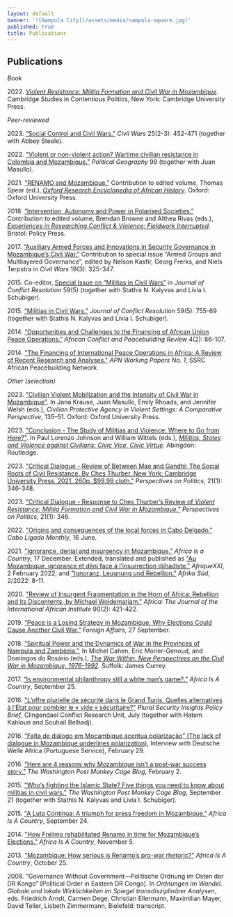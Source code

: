 ```yaml
---
layout: default
banner: '![Nampula City](/assets/media/nampula-square.jpg)'
published: true
title: Publications
---
```



## Publications

_Book_       

2022\. _[Violent Resistance: Militia Formation and Civil War in Mozambique](https://www.cambridge.org/core/books/violent-resistance/9F6785EA6663B77BAA90E8A5FDAC5323 "Violent Resistance")_. Cambridge Studies in Contentious Politics, New York: Cambridge University Press.

_Peer-reviewed_   

2023\. [“Social Control and Civil Wars.”](https://www.tandfonline.com/doi/full/10.1080/13698249.2023.2250699) _Civil Wars_ 25(2-3): 452-471 (together with Abbey Steele).

2022\. ["Violent or non-violent action? Wartime civilian resistance in Colombia and Mozambique."](https://doi.org/10.1016/j.polgeo.2022.102761 "Violent or non-violent action?") _Political Geography_ 99 (together with Juan Masullo).         

2021\. ["RENAMO and Mozambique."](http://doi.org/10.1093/acrefore/9780190277734.013.1028 "RENAMO and Mozambique") Contribution to edited volume, Thomas Spear (ed.), _[Oxford Research Encyclopedia of African History](https://oxfordre.com/africanhistory "Oxford Research Encyclopedia of African History")_. Oxford: Oxford University Press.        

2018\. [“Intervention, Autonomy and Power in Polarised Societies.”](https://openaccess.leidenuniv.nl/bitstream/handle/1887/71200/Jentzsch_2018_Intervention_autonomy_and_power_in_polarised_societies_T.pdf?sequence=1 "Intervention, Autonomy and Power") Contribution to edited volume, Brendan Browne and Althea Rivas (eds.), _[Experiences in Researching Conflict & Violence: Fieldwork Interrupted](https://policypress.co.uk/experiences-in-researching-conflict-and-violence)_. Bristol: Policy Press.

2017\. [“Auxiliary Armed Forces and Innovations in Security Governance in Mozambique’s Civil War.”](http://www.tandfonline.com/doi/full/10.1080/13698249.2017.1412752 "Auxiliary Armed Forces") Contribution to special issue “Armed Groups and Multilayered Governance”, edited by Nelson Kasfir, Georg Frerks, and Niels Terpstra in _Civil Wars_ 19(3): 325-347.      

2015\. Co-editor, [Special Issue on “Militias in Civil Wars”](http://jcr.sagepub.com/content/59/5.toc "Militias in Civil Wars") in _Journal of Conflict Resolution_ 59(5) (together with Stathis N. Kalyvas and Livia I. Schubiger).    
 
2015\. [“Militias in Civil Wars.”](http://jcr.sagepub.com/content/59/5/755 "Militias in Civil Wars") _Journal of Conflict Resolution_ 59(5): 755-69 (together with Stathis N. Kalyvas and Livia I. Schubiger).    
 
2014\. [“Opportunities and Challenges to the Financing of African Union Peace Operations.”](http://www.jstor.org/stable/10.2979/africonfpeacrevi.4.2.86 "Financing of African Union Peace Operations") _African Conflict and Peacebuilding Review_ 4(2): 86-107.

2014\. ["The Financing of International Peace Operations in Africa: A Review of Recent Research and Analyses."](webarchive.ssrc.org/working-papers/APN_WorkingPapers01_Jentzsch.pdf "APN WorkingPapers 01 Jentzsch") _APN Working Papers No. 1_, SSRC African Peacebuilding Network.   

_Other (selection)_      

2023\. ["Civilian Violent Mobilization and the Intensity of Civil War in Mozambique"](https://books.google.nl/books/about/Civilian_Protective_Agency_in_Violent_Se.html?id=vTHaEAAAQBAJ&redir_esc=y). In Jana Krause, Juan Masullo, Emily Rhoads, and Jennifer Welsh (eds.), _Civilian Protective Agency in Violent Settings: A Comparative Perspective_, 135–51. Oxford: Oxford University Press.

2023\. ["Conclusion - The Study of Militias and Violence: Where to Go from Here?"](https://www.routledge.com/Militias-States-and-Violence-against-Civilians-Civic-Vice-Civic-Virtue/Johnson-Wittels/p/book/9781032122816). In Paul Lorenzo Johnson and William Wittels (eds.), [_Militias, States and Violence against Civilians: Civic Vice, Civic Virtue_](https://www.routledge.com/Militias-States-and-Violence-against-Civilians-Civic-Vice-Civic-Virtue/Johnson-Wittels/p/book/9781032122816). Abingdon: Routledge.       

2023\. ["Critical Dialogue - Review of Between Mao and Gandhi: The Social Roots of Civil Resistance. By Ches Thurber. New York: Cambridge University Press, 2021. 260p. $99.99 cloth."](https://doi.org/10.1017/S1537592722003942) _Perspectives on Politics_, 21(1): 346-348.     

2023\. ["Critical Dialogue - Response to Ches Thurber’s Review of _Violent Resistance: Militia Formation and Civil War in Mozambique."_](https://doi.org/10.1017/S153759272200370X) _Perspectives on Politics_, 21(1): 346.          

2022\. ["Origins and consequences of the local forces in Cabo Delgado."](https://www.caboligado.com/monthly-reports/cabo-ligado-monthly-may-2022) _Cabo Ligado Monthly_, 16 June.    

2021\. ["Ignorance, denial and insurgency in Mozambique."](https://africasacountry.com/2021/12/ignorance-denial-and-insurgency-in-mozambique) _Africa is a Country_, 17 December. Extended, translated and published as ["Au Mozambique, ignorance et déni face à l’insurrection djihadiste."]( https://afriquexxi.info/article4902.html) _AfriqueXXI_, 2 February 2022; and ["Ignoranz, Leugnung und Rebellion."](https://www.afrika-sued.org/ausgaben/heft-2-2022/ignoranz-leugnung-und-rebellion/) _Afrika Süd_, 2/2022: 8-11.       

2020\. ["Review of Insurgent Fragmentation in the Horn of Africa: Rebellion and its Discontents, by Michael Woldemariam."](https://www.muse.jhu.edu/article/751853) _Africa: The Journal of the International African Institute_ 90(2): 421-422.       

2019\. [“Peace is a Losing Strategy in Mozambique. Why Elections Could Cause Another Civil War.”](https://www.foreignaffairs.com/articles/mozambique/2019-09-27/peace-losing-strategy-mozambique "Peace is a Losing Strategy in Mozambique") _Foreign Affairs_, 27 September.

2018\. [“Spiritual Power and the Dynamics of War in the Provinces of Nampula and Zambézia.”](https://openaccess.leidenuniv.nl/bitstream/handle/1887/71201/Jentzsch_2018_T.pdf?sequence=1 "Leiden University Repository Jentzsch 2018 Spiritual Power"), In Michel Cahen, Eric Morier-Genoud, and Domingos do Rosário (eds.), _[The War Within: New Perspectives on the Civil War in Mozambique, 1976-1992](https://boydellandbrewer.com/the-war-within-hb.html)_. Suffolk: James Currey.

2017\. [“Is environmental philanthropy still a white man’s game?.”](http://africasacountry.com/2017/09/is-environmental-philanthropy-still-a-white-mans-game/) _Africa Is A Country_, September 25.

2016\. ["L’offre plurielle de sécurité dans le Grand Tunis. Quelles alternatives à l’État pour combler le « vide » sécuritaire?"](http://pluralsecurityinsights.org/wp-content/uploads/2016/07/160707_PSI_Policy-brief_Tunis.pdf) _Plural Security Insights Policy Brief_, Clingendael Conflict Research Unit, July (together with Hatem Kahloun and Souhaïl Belhadj).     

2016\. [“Falta de diálogo em Moçambique acentua polarização” (The lack of dialogue in Mozambique underlines polarization)](http://www.dw.com/pt/falta-de-di%C3%A1logo-em-mo%C3%A7ambique-acentua-polariza%C3%A7%C3%A3o/a-19083472), Interview with Deutsche Welle Africa (Portuguese Service), February 29.

2016\. [“Here are 4 reasons why Mozambique isn’t a post-war success story.”](https://www.washingtonpost.com/news/monkey-cage/wp/2016/02/02/here-are-four-reasons-why-we-should-question-mozambiques-post-conflict-success-story-narrative/) _The Washington Post Monkey Cage Blog_, February 2.

2015\. ["Who’s fighting the Islamic State? Five things you need to know about militias in civil wars."](https://www.washingtonpost.com/blogs/monkey-cage/wp/2015/09/21/whos-that-fighting-the-islamic-state-five-things-you-need-to-know-about-militias-in-civil-wars/ "Militias in Civil Wars") _The Washington Post Monkey Cage Blog_, September 21 (together with Stathis N. Kalyvas and Livia I. Schubiger).   

2015\. ["A Luta Continua: A triumph for press freedom in Mozambique."](http://africasacountry.com/2015/09/a-luta-continua-a-triumph-for-press-freedom-in-mozambique/ "A Luta Continua") _Africa Is A Country_, September 24.

2014\. ["How Frelimo rehabilitated Renamo in time for Mozambique’s Elections."](http://africasacountry.com/2014/11/how-frelimo-rehabilitated-renamo-in-time-for-mozambiques-elections/ "Mozambique's Elections") _Africa Is A Country_, November 5.

2013\. ["Mozambique: How serious is Renamo’s pro-war rhetoric?"](http://africasacountry.com/2013/10/mozambique-how-serious-is-renamos-pro-war-rhetoric/ "Renamo's pro-war rhetoric") _Africa Is A Country_, October 25.

2008\. “Governance Without Government—Politische Ordnung im Osten der DR Kongo” [Political Order in Eastern DR Congo]. In _Ordnungen im Wandel. Globale und lokale Wirklichkeiten im Spiegel transdisziplinärer Analysen_, eds. Friedrich Arndt, Carmen Dege, Christian Ellermann, Maximilian Mayer, David Teller, Lisbeth Zimmermann, Bielefeld: transcript.
